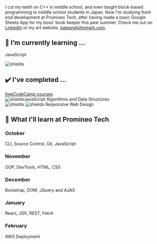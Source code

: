 

I cut my teeth on C++ in middle school, and even taught block-based programming to middle school students in Japan.  Now I'm studying front end development at Promineo Tech, after having made a basic Google Sheets App for my boss' book keeper this past summer. Check me out on [LinkedIn](https://www.linkedin.com/in/johnmarkrhoades/) or my art website, [kateandjohnmark.com](https://www.kateandjohnmark.com/).

## 🌱 I’m currently learning ...

JavaScript

![shields](https://img.shields.io/github/last-commit/jmrhadz/week1)

## ✔️ I've completed ...

[freeCodeCamp courses](https://www.freecodecamp.org/)  
![shields](https://img.shields.io/badge/javascript-yellow)JavaScript Algorithms and Data Structures  
![shields](https://img.shields.io/badge/html-orange) ![shields](https://img.shields.io/badge/css-blue) Responsive Web Design 

## 📅 What I'll learn at Promineo Tech

### October
  CLI, Source Control, Git, JavaScript
### November
  OOP, DevTools, HTML, CSS
### December
  Bootstrap, DOM, JQuery and AJAX
### January
  React, JSX, REST, Fetch
### February
  AWS Deployment
